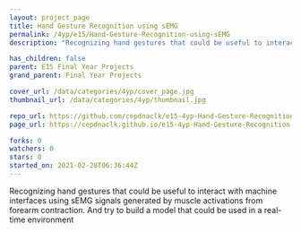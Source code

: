 ```yaml
---
layout: project_page
title: Hand Gesture Recognition using sEMG
permalink: /4yp/e15/Hand-Gesture-Recognition-using-sEMG
description: "Recognizing hand gestures that could be useful to interact with machine interfaces using sEMG signals generated by muscle activations from forearm contraction. And try to build a model that could be used in a real-time environment"

has_children: false
parent: E15 Final Year Projects
grand_parent: Final Year Projects

cover_url: /data/categories/4yp/cover_page.jpg
thumbnail_url: /data/categories/4yp/thumbnail.jpg

repo_url: https://github.com/cepdnaclk/e15-4yp-Hand-Gesture-Recognition-using-sEMG
page_url: https://cepdnaclk.github.io/e15-4yp-Hand-Gesture-Recognition-using-sEMG

forks: 0
watchers: 0
stars: 0
started_on: 2021-02-28T06:36:44Z
---
```

Recognizing hand gestures that could be useful to interact with machine interfaces using sEMG signals generated by muscle activations from forearm contraction. And try to build a model that could be used in a real-time environment

